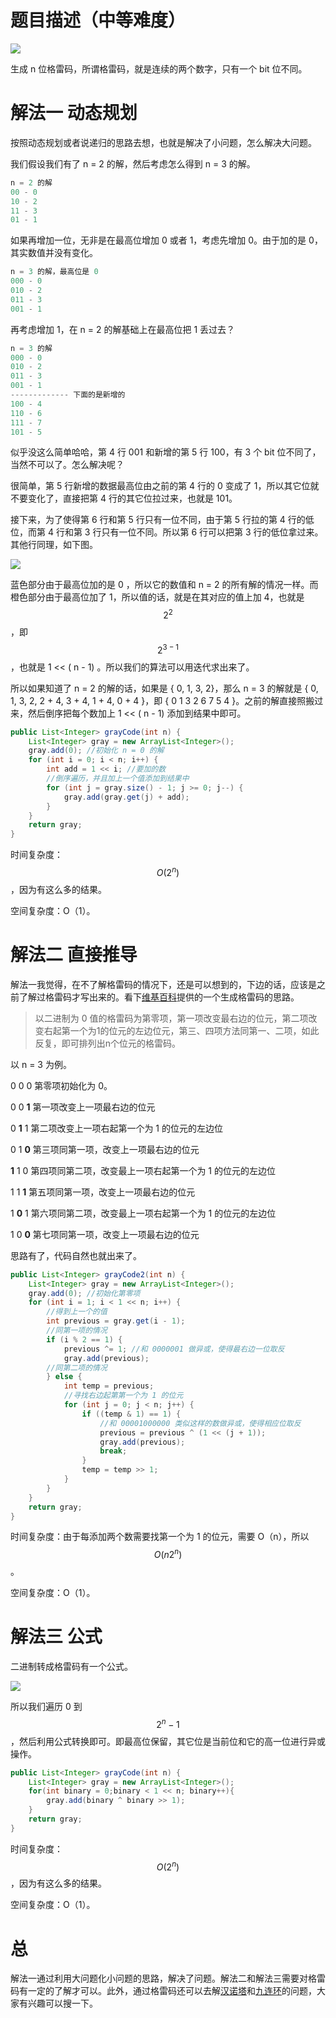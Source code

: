 #  题目描述（中等难度）

![](https://windliang.oss-cn-beijing.aliyuncs.com/89.jpg)

生成 n 位格雷码，所谓格雷码，就是连续的两个数字，只有一个 bit 位不同。

# 解法一 动态规划

按照动态规划或者说递归的思路去想，也就是解决了小问题，怎么解决大问题。

我们假设我们有了 n = 2 的解，然后考虑怎么得到 n = 3 的解。

```java
n = 2 的解
00 - 0
10 - 2
11 - 3
01 - 1
```

如果再增加一位，无非是在最高位增加 0 或者 1，考虑先增加 0。由于加的是 0，其实数值并没有变化。

```java
n = 3 的解，最高位是 0
000 - 0
010 - 2
011 - 3
001 - 1    
```

再考虑增加 1，在 n = 2 的解基础上在最高位把 1 丢过去？

```java
n = 3 的解
000 - 0
010 - 2
011 - 3
001 - 1  
------------- 下面的是新增的
100 - 4
110 - 6
111 - 7
101 - 5  
```

似乎没这么简单哈哈，第 4 行 001 和新增的第 5 行 100，有 3 个 bit 位不同了，当然不可以了。怎么解决呢？

很简单，第 5 行新增的数据最高位由之前的第 4 行的 0 变成了 1，所以其它位就不要变化了，直接把第 4 行的其它位拉过来，也就是 101。

接下来，为了使得第 6 行和第 5 行只有一位不同，由于第 5 行拉的第 4 行的低位，而第 4 行和第 3 行只有一位不同。所以第 6 行可以把第 3 行的低位拿过来。其他行同理，如下图。

![](https://windliang.oss-cn-beijing.aliyuncs.com/89_2.jpg)

蓝色部分由于最高位加的是 0 ，所以它的数值和 n = 2 的所有解的情况一样。而橙色部分由于最高位加了 1，所以值的话，就是在其对应的值上加 4，也就是 $$2^2$$，即$$2^{3-1}$$，也就是 1 << ( n - 1) 。所以我们的算法可以用迭代求出来了。

所以如果知道了 n = 2 的解的话，如果是 { 0, 1, 3, 2}，那么 n = 3 的解就是 { 0, 1, 3, 2, 2 + 4, 3 + 4, 1 + 4, 0 + 4 }，即 { 0 1 3 2 6 7 5 4 }。之前的解直接照搬过来，然后倒序把每个数加上 1 << ( n - 1)  添加到结果中即可。

```java
public List<Integer> grayCode(int n) {
    List<Integer> gray = new ArrayList<Integer>();
    gray.add(0); //初始化 n = 0 的解
    for (int i = 0; i < n; i++) {
        int add = 1 << i; //要加的数
        //倒序遍历，并且加上一个值添加到结果中
        for (int j = gray.size() - 1; j >= 0; j--) {
            gray.add(gray.get(j) + add);
        }
    }
    return gray;
}
```

时间复杂度：$$O(2^n)$$，因为有这么多的结果。

空间复杂度：O（1）。

# 解法二 直接推导

解法一我觉得，在不了解格雷码的情况下，还是可以想到的，下边的话，应该是之前了解过格雷码才写出来的。看下[维基百科](<https://zh.wikipedia.org/wiki/%E6%A0%BC%E9%9B%B7%E7%A0%81>)提供的一个生成格雷码的思路。

> 以二进制为 0 值的格雷码为第零项，第一项改变最右边的位元，第二项改变右起第一个为1的位元的左边位元，第三、四项方法同第一、二项，如此反复，即可排列出n个位元的格雷码。

以 n = 3 为例。

0 0 0 第零项初始化为 0。

0 0 **1** 第一项改变上一项最右边的位元

0 **1** 1 第二项改变上一项右起第一个为 1 的位元的左边位

0 1 **0** 第三项同第一项，改变上一项最右边的位元

**1** 1 0 第四项同第二项，改变最上一项右起第一个为 1 的位元的左边位

1 1 **1** 第五项同第一项，改变上一项最右边的位元

1 **0** 1 第六项同第二项，改变最上一项右起第一个为 1 的位元的左边位

1 0 **0** 第七项同第一项，改变上一项最右边的位元

思路有了，代码自然也就出来了。

```java
public List<Integer> grayCode2(int n) {
    List<Integer> gray = new ArrayList<Integer>();
    gray.add(0); //初始化第零项
    for (int i = 1; i < 1 << n; i++) {
        //得到上一个的值
        int previous = gray.get(i - 1);
        //同第一项的情况
        if (i % 2 == 1) {
            previous ^= 1; //和 0000001 做异或，使得最右边一位取反
            gray.add(previous);
        //同第二项的情况
        } else {
            int temp = previous;
            //寻找右边起第第一个为 1 的位元
            for (int j = 0; j < n; j++) {
                if ((temp & 1) == 1) {
                    //和 00001000000 类似这样的数做异或，使得相应位取反
                    previous = previous ^ (1 << (j + 1));
                    gray.add(previous);
                    break;
                }
                temp = temp >> 1;
            }
        }
    }
    return gray;
}
```

时间复杂度：由于每添加两个数需要找第一个为 1 的位元，需要 O（n），所以$$O(n2^n)$$。

空间复杂度：O（1）。

# 解法三 公式

二进制转成格雷码有一个公式。

![](https://windliang.oss-cn-beijing.aliyuncs.com/89_3.jpg)

所以我们遍历 0 到 $$2^n-1$$，然后利用公式转换即可。即最高位保留，其它位是当前位和它的高一位进行异或操作。

```java
public List<Integer> grayCode(int n) {
    List<Integer> gray = new ArrayList<Integer>();
    for(int binary = 0;binary < 1 << n; binary++){
        gray.add(binary ^ binary >> 1);
    }
    return gray;
}
```

时间复杂度：$$O(2^n)$$，因为有这么多的结果。

空间复杂度：O（1）。

# 总

解法一通过利用大问题化小问题的思路，解决了问题。解法二和解法三需要对格雷码有一定的了解才可以。此外，通过格雷码还可以去解[汉诺塔](<https://zhuanlan.zhihu.com/p/36124395>)和[九连环](<https://viegg.com/gray/>)的问题，大家有兴趣可以搜一下。